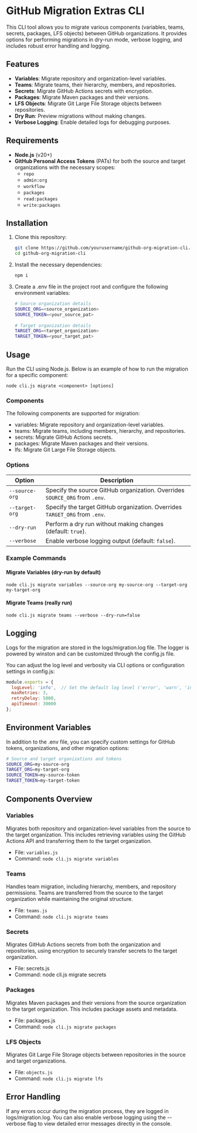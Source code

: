 # GitHub Migration Extras CLI

This CLI tool allows you to migrate various components (variables, teams, secrets, packages, LFS objects) between GitHub organizations. It provides options for performing migrations in dry-run mode, verbose logging, and includes robust error handling and logging.

## Features

- **Variables**: Migrate repository and organization-level variables.
- **Teams**: Migrate teams, their hierarchy, members, and repositories.
- **Secrets**: Migrate GitHub Actions secrets with encryption.
- **Packages**: Migrate Maven packages and their versions.
- **LFS Objects**: Migrate Git Large File Storage objects between repositories.
- **Dry Run**: Preview migrations without making changes.
- **Verbose Logging**: Enable detailed logs for debugging purposes.

## Requirements

- **Node.js** (v20+)
- **GitHub Personal Access Tokens** (PATs) for both the source and target organizations with the necessary scopes:
  - `repo`
  - `admin:org`
  - `workflow`
  - `packages`
  - `read:packages`
  - `write:packages`

## Installation

1. Clone this repository:
   ```bash
   git clone https://github.com/yourusername/github-org-migration-cli.git
   cd github-org-migration-cli
   ```

2. Install the necessary dependencies:
   ```bash
   npm i
   ```

3. Create a .env file in the project root and configure the following environment variables:
   ```bash
   # Source organization details
   SOURCE_ORG=<source_organization>
   SOURCE_TOKEN=<your_source_pat>
  
   # Target organization details
   TARGET_ORG=<target_organization>
   TARGET_TOKEN=<your_target_pat>
   ```

## Usage

Run the CLI using Node.js. Below is an example of how to run the migration for a specific component:

```
node cli.js migrate <component> [options]
```

### Components

The following components are supported for migration:

- variables: Migrate repository and organization-level variables.
- teams: Migrate teams, including members, hierarchy, and repositories.
- secrets: Migrate GitHub Actions secrets.
- packages: Migrate Maven packages and their versions.
- lfs: Migrate Git Large File Storage objects.

### Options

| Option         | Description                                                                 |
|----------------|-----------------------------------------------------------------------------|
| `--source-org` | Specify the source GitHub organization. Overrides `SOURCE_ORG` from `.env`. |
| `--target-org` | Specify the target GitHub organization. Overrides `TARGET_ORG` from `.env`. |
| `--dry-run`    | Perform a dry run without making changes (default: `true`).                 |
| `--verbose`    | Enable verbose logging output (default: `false`).                           |

### Example Commands

#### Migrate Variables (dry-run by default)
```
node cli.js migrate variables --source-org my-source-org --target-org my-target-org
```
#### Migrate Teams (really run)
```
node cli.js migrate teams --verbose --dry-run=false
```

## Logging
Logs for the migration are stored in the logs/migration.log file. The logger is powered by winston and can be customized through the config.js file.

You can adjust the log level and verbosity via CLI options or configuration settings in config.js:

```javascript
module.exports = {
  logLevel: 'info',  // Set the default log level ('error', 'warn', 'info', 'verbose', 'debug')
  maxRetries: 3,
  retryDelay: 5000,
  apiTimeout: 30000
};
```

## Environment Variables
In addition to the .env file, you can specify custom settings for GitHub tokens, organizations, and other migration options:
```bash
# Source and target organizations and tokens
SOURCE_ORG=my-source-org
TARGET_ORG=my-target-org
SOURCE_TOKEN=my-source-token
TARGET_TOKEN=my-target-token
```

## Components Overview

### Variables
Migrates both repository and organization-level variables from the source to the target organization. This includes retrieving variables using the GitHub Actions API and transferring them to the target organization.
- File: `variables.js`
- Command: `node cli.js migrate variables`

### Teams
Handles team migration, including hierarchy, members, and repository permissions. Teams are transferred from the source to the target organization while maintaining the original structure.
- File: `teams.js`
- Command: `node cli.js migrate teams`

### Secrets
Migrates GitHub Actions secrets from both the organization and repositories, using encryption to securely transfer secrets to the target organization.
- File: secrets.js
- Command: node cli.js migrate secrets

### Packages
Migrates Maven packages and their versions from the source organization to the target organization. This includes package assets and metadata.
- File: packages.js
- Command: `node cli.js migrate packages`

### LFS Objects
Migrates Git Large File Storage objects between repositories in the source and target organizations.
- File: `objects.js`
- Command: `node cli.js migrate lfs`

## Error Handling
If any errors occur during the migration process, they are logged in logs/migration.log. You can also enable verbose logging using the --verbose flag to view detailed error messages directly in the console.
